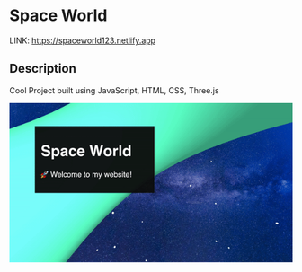# Space World

LINK: https://spaceworld123.netlify.app

## Description

Cool Project built using JavaScript, HTML, CSS, Three.js

![HomePage](readme.gif)
